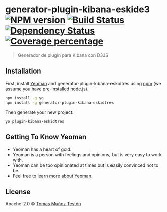 # generator-plugin-kibana-eskide3 [![NPM version][npm-image]][npm-url] [![Build Status][travis-image]][travis-url] [![Dependency Status][daviddm-image]][daviddm-url] [![Coverage percentage][coveralls-image]][coveralls-url]
> Generador de plugin para Kibana con D3JS

## Installation

First, install [Yeoman](http://yeoman.io) and generator-plugin-kibana-eskidtres using [npm](https://www.npmjs.com/) (we assume you have pre-installed [node.js](https://nodejs.org/)).

```bash
npm install -g yo
npm install -g generator-plugin-kibana-eskidtres
```

Then generate your new project:

```bash
yo plugin-kibana-eskidtres
```

## Getting To Know Yeoman

 * Yeoman has a heart of gold.
 * Yeoman is a person with feelings and opinions, but is very easy to work with.
 * Yeoman can be too opinionated at times but is easily convinced not to be.
 * Feel free to [learn more about Yeoman](http://yeoman.io/).

## License

Apache-2.0 © [Tomas Muñoz Testón]()


[npm-image]: https://badge.fury.io/js/generator-plugin-kibana-eskidtres.svg
[npm-url]: https://npmjs.org/package/generator-plugin-kibana-eskidtres
[travis-image]: https://travis-ci.org/tomas-teston/generator-plugin-kibana-eskidtres.svg?branch=master
[travis-url]: https://travis-ci.org/tomas-teston/generator-plugin-kibana-eskidtres
[daviddm-image]: https://david-dm.org/tomas-teston/generator-plugin-kibana-eskidtres.svg?theme=shields.io
[daviddm-url]: https://david-dm.org/tomas-teston/generator-plugin-kibana-eskidtres
[coveralls-image]: https://coveralls.io/repos/tomas-teston/generator-plugin-kibana-eskidtres/badge.svg
[coveralls-url]: https://coveralls.io/r/tomas-teston/generator-plugin-kibana-eskidtres
